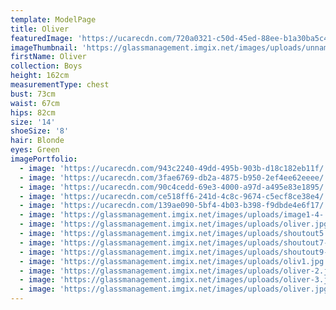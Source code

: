 ```yaml
---
template: ModelPage
title: Oliver
featuredImage: 'https://ucarecdn.com/720a0321-c50d-45ed-88ee-b1a30ba5c43a/'
imageThumbnail: 'https://glassmanagement.imgix.net/images/uploads/unnamed-1.jpg'
firstName: Oliver
collection: Boys
height: 162cm
measurementType: chest
bust: 73cm
waist: 67cm
hips: 82cm
size: '14'
shoeSize: '8'
hair: Blonde
eyes: Green
imagePortfolio:
  - image: 'https://ucarecdn.com/943c2240-49dd-495b-903b-d18c182eb11f/'
  - image: 'https://ucarecdn.com/3fae6769-db2a-4875-b950-2ef4ee62eeee/'
  - image: 'https://ucarecdn.com/90c4cedd-69e3-4000-a97d-a495e83e1895/'
  - image: 'https://ucarecdn.com/ce518ff6-241d-4c8c-9674-c5ecf8ce38e4/'
  - image: 'https://ucarecdn.com/139ae090-5bf4-4b03-b398-f9dbde4e6f17/'
  - image: 'https://glassmanagement.imgix.net/images/uploads/image1-4-.jpeg'
  - image: 'https://glassmanagement.imgix.net/images/uploads/oliver.jpg'
  - image: 'https://glassmanagement.imgix.net/images/uploads/shoutout5.jpg'
  - image: 'https://glassmanagement.imgix.net/images/uploads/shoutout7-.jpg'
  - image: 'https://glassmanagement.imgix.net/images/uploads/shoutout9-.jpg'
  - image: 'https://glassmanagement.imgix.net/images/uploads/oliv1.jpg'
  - image: 'https://glassmanagement.imgix.net/images/uploads/oliver-2.jpg'
  - image: 'https://glassmanagement.imgix.net/images/uploads/oliver-3.jpg'
  - image: 'https://glassmanagement.imgix.net/images/uploads/oliver.jpg'
---
```


